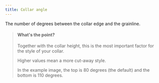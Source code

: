 ```yaml
---
title: Collar angle
---
```


The number of degrees between the collar edge and the grainline.

> #### What's the point?
> 
> Together with the collar height, this is the most important factor for the style of your collar.
> 
> Higher values mean a more cut-away style.
> 
> In the example image, the top is 80 degrees (the default) and the bottom is 110 degrees.